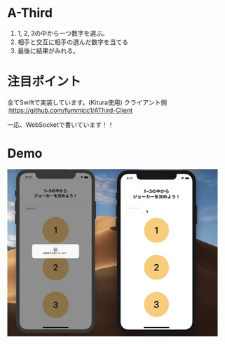 # A-Third
1. 1, 2, 3の中から一つ数字を選ぶ。
2. 相手と交互に相手の選んだ数字を当てる
3. 最後に結果がみれる。

# 注目ポイント
全てSwiftで実装しています。(Kitura使用)
クライアント側 :https://github.com/fummicc1/AThird-Client

一応、WebSocketで書いています！！

# Demo
![Demo](./demo.gif)

